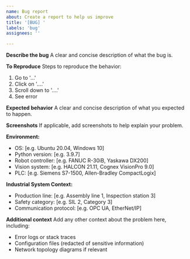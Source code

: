 ```yaml
---
name: Bug report
about: Create a report to help us improve
title: '[BUG] '
labels: 'bug'
assignees: ''

---
```


**Describe the bug**
A clear and concise description of what the bug is.

**To Reproduce**
Steps to reproduce the behavior:
1. Go to '...'
2. Click on '....'
3. Scroll down to '....'
4. See error

**Expected behavior**
A clear and concise description of what you expected to happen.

**Screenshots**
If applicable, add screenshots to help explain your problem.

**Environment:**
 - OS: [e.g. Ubuntu 20.04, Windows 10]
 - Python version: [e.g. 3.9.7]
 - Robot controller: [e.g. FANUC R-30iB, Yaskawa DX200]
 - Vision system: [e.g. HALCON 21.11, Cognex VisionPro 9.0]
 - PLC: [e.g. Siemens S7-1500, Allen-Bradley CompactLogix]

**Industrial System Context:**
- Production line: [e.g. Assembly line 1, Inspection station 3]
- Safety category: [e.g. SIL 2, Category 3]
- Communication protocol: [e.g. OPC UA, EtherNet/IP]

**Additional context**
Add any other context about the problem here, including:
- Error logs or stack traces
- Configuration files (redacted of sensitive information)
- Network topology diagrams if relevant
